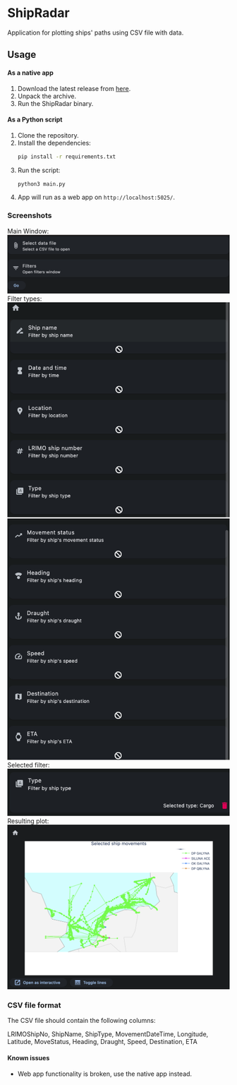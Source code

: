 # ShipRadar

Application for plotting ships' paths using CSV file with data.

## Usage
#### As a native app
1. Download the latest release from [here](https://github.com/k-wlosek/ShipRadar/releases).
2. Unpack the archive.
3. Run the ShipRadar binary.

#### As a Python script
1. Clone the repository.
2. Install the dependencies:
    ```bash
    pip install -r requirements.txt
    ```
3. Run the script:
    ```bash
    python3 main.py
    ```
4. App will run as a web app on `http://localhost:5025/`.



### Screenshots
Main Window:
![MainWindow.png](media/MainWindow.png)
Filter types:
![Filters1.png](media/Filters1.png)
![Filters2.png](media/Filters2.png)
Selected filter:
![SelectedFilter.png](media/SelectedFilter.png)
Resulting plot:
![Plot.png](media/Plot.png)

### CSV file format
The CSV file should contain the following columns:

LRIMOShipNo, ShipName, ShipType, MovementDateTime, Longitude, Latitude, MoveStatus, Heading, Draught, Speed, Destination, ETA

#### Known issues
- Web app functionality is broken, use the native app instead.
